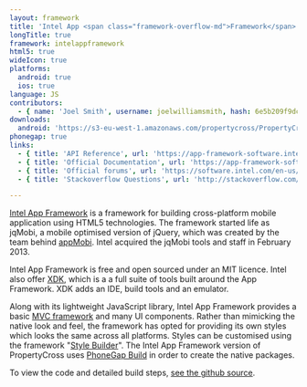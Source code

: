 ```yaml
---
layout: framework
title: 'Intel App <span class="framework-overflow-md">Framework</span>'
longTitle: true
framework: intelappframework
html5: true
wideIcon: true
platforms:
  android: true
  ios: true
language: JS
contributors:
  - { name: 'Joel Smith', username: joelwilliamsmith, hash: 6e5b209f9dced24655066d1128a13964 }
downloads:
  android: 'https://s3-eu-west-1.amazonaws.com/propertycross/PropertyCross-intelappframework-b15e5714b3858b0ce154f1e5925b2cb815ef0afe.apk'
phonegap: true
links:
  - { title: 'API Reference', url: 'https://app-framework-software.intel.com/api.php', description: '- Provides a detailed description of all the exposed library calls.' }
  - { title: 'Official Documentation', url: 'https://app-framework-software.intel.com/documentation.php', description: '- The official app framework documentation.' }
  - { title: 'Official forums', url: 'https://software.intel.com/en-us/forums/app-framework', description: '- A platform to ask and answer questions related to the framework with support from Intel employees.' }
  - { title: 'Stackoverflow Questions', url: 'http://stackoverflow.com/questions/tagged/appframework', description: '- Stackoverflow questions and answers relating to Intel App Framework.' }

---
```


[Intel App Framework](http://app-framework-software.intel.com/) is a framework for building cross-platform mobile application using HTML5 technologies. The framework started life as jqMobi, a mobile optimised version of jQuery, which was created by the team behind [appMobi](http://www.appmobi.com/). Intel acquired the jqMobi tools and staff in February 2013.

Intel App Framework is free and open sourced under an MIT licence. Intel also offer [XDK](http://html5dev-software.intel.com/), which is a a full suite of tools built around the App Framework. XDK adds an IDE, build tools and an emulator.

Along with its lightweight JavaScript library, Intel App Framework provides a basic [MVC framework](http://app-framework-software.intel.com/docmvc.php) and many UI components. Rather than mimicking the native look and feel, the framework has opted for providing its own styles which looks the same across all platforms. Styles can be customised using the framework "[Style Builder](http://app-framework-software.intel.com/style.php)". The Intel App Framework version of PropertyCross uses [PhoneGap Build](https://build.phonegap.com/) in order to create the native packages.


To view the code and detailed build steps, <a href='{{ site.githuburl }}/tree/master/intelappframework'>see the github source</a>.
